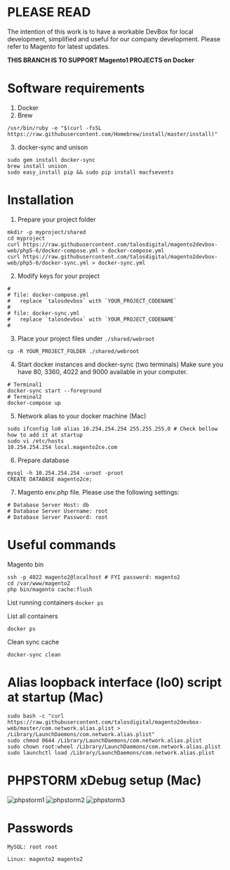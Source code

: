 # PLEASE READ

The intention of this work is to have a workable DevBox for local development, simplified and useful for our company development.
Please refer to Magento for latest updates.

**THIS BRANCH IS TO SUPPORT Magento1 PROJECTS on Docker**

# Software requirements
1. Docker
2. Brew
```
/usr/bin/ruby -e "$(curl -fsSL https://raw.githubusercontent.com/Homebrew/install/master/install)"
```
3. docker-sync and unison
```
sudo gem install docker-sync
brew install unison
sudo easy_install pip && sudo pip install macfsevents
```

# Installation

1. Prepare your project folder
```
mkdir -p myproject/shared
cd myproject
curl https://raw.githubusercontent.com/talosdigital/magento2devbox-web/php5-6/docker-compose.yml > docker-compose.yml 
curl https://raw.githubusercontent.com/talosdigital/magento2devbox-web/php5-6/docker-sync.yml > docker-sync.yml 
```

2. Modify keys for your project
```
#
# file: docker-compose.yml
#   replace `talosdevbox` with `YOUR_PROJECT_CODENAME`
#
# file: docker-sync.yml
#   replace `talosdevbox` with `YOUR_PROJECT_CODENAME`
#
```

3. Place your project files under `./shared/webroot`
```
cp -R YOUR_PROJECT_FOLDER ./shared/webroot
```

4. Start docker instances and docker-sync (two terminals)
Make sure you have 80, 3360, 4022 and 9000 available in your computer.
```
# Terminal1
docker-sync start --foreground
# Terminal2 
docker-compose up
```

5. Network alias to your docker machine (Mac)
```
sudo ifconfig lo0 alias 10.254.254.254 255.255.255.0 # Check bellow how to add it at startup
sudo vi /etc/hosts
10.254.254.254 local.magento2ce.com
```

6. Prepare database
```
mysql -h 10.254.254.254 -uroot -proot
CREATE DATABASE magento2ce;
```

7. Magento env.php file. Please use the following settings:
```
# Database Server Host: db
# Database Server Username: root
# Database Server Password: root
```

# Useful commands

Magento bin

```
ssh -p 4022 magento2@localhost # FYI password: magento2
cd /var/www/magento2
php bin/magento cache:flush
```

List running containers
```docker ps```

List all containers

```docker ps```

Clean sync cache

```docker-sync clean```

# Alias loopback interface (lo0) script at startup (Mac)
```
sudo bash -c "curl https://raw.githubusercontent.com/talosdigital/magento2devbox-web/master/com.network.alias.plist > /Library/LaunchDaemons/com.network.alias.plist"
sudo chmod 0644 /Library/LaunchDaemons/com.network.alias.plist
sudo chown root:wheel /Library/LaunchDaemons/com.network.alias.plist
sudo launchctl load /Library/LaunchDaemons/com.network.alias.plist
```

# PHPSTORM xDebug setup (Mac)

![phpstorm1](https://raw.githubusercontent.com/talosdigital/magento2devbox-web/master/phpstorm1.png)
![phpstorm2](https://raw.githubusercontent.com/talosdigital/magento2devbox-web/master/phpstorm2.png)
![phpstorm3](https://raw.githubusercontent.com/talosdigital/magento2devbox-web/master/phpstorm3.png)

# Passwords
```MySQL: root root```

```Linux: magento2 magento2```
